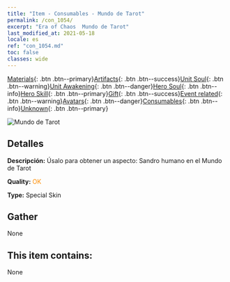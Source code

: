 ```yaml
---
title: "Item - Consumables - Mundo de Tarot"
permalink: /con_1054/
excerpt: "Era of Chaos  Mundo de Tarot"
last_modified_at: 2021-05-18
locale: es
ref: "con_1054.md"
toc: false
classes: wide
---
```

 [Materials](/ItemsES/){: .btn .btn--primary}[Artifacts](/ItemsES/Artifacts/){: .btn .btn--success}[Unit Soul](/ItemsES/UnitSoul/){: .btn .btn--warning}[Unit Awakening](/ItemsES/UnitAwakening/){: .btn .btn--danger}[Hero Soul](/ItemsES/HeroSoul/){: .btn .btn--info}[Hero Skill](/ItemsES/HeroSkill/){: .btn .btn--primary}[Gift](/ItemsES/Gift/){: .btn .btn--success}[Event related](/ItemsES/Events/){: .btn .btn--warning}[Avatars](/ItemsES/Avatars/){: .btn .btn--danger}[Consumables](/ItemsES/Consumables/){: .btn .btn--info}[Unknown](/ItemsES/Unknown/){: .btn .btn--primary}

 ![Mundo de Tarot](/images/h/h_HumanSandro3.jpg)

## Detalles
 **Descripción:** Úsalo para obtener un aspecto: Sandro humano en el Mundo de Tarot

 **Quality:** <span style="color: #FF8C00">OK</span>

 **Type:** Special Skin

## Gather

  None

## This item contains:

  None

